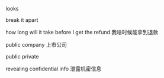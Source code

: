 looks

break it apart 

how long will it take before I get the refund 我啥时候能拿到退款

public company 上市公司

public private 

revealing confidential info 泄露机密信息

